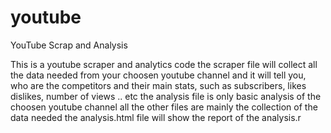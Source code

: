 # youtube
YouTube Scrap and Analysis

This is a youtube scraper and analytics code
the scraper file will collect all the data needed from your choosen youtube channel and it will tell you, who are the competitors and their main stats, such as subscribers, likes dislikes, number of views .. etc
the analysis file is only basic analysis of the choosen youtube channel 
all the other files are mainly the collection of the data needed 
the analysis.html file will show the report of the analysis.r 
